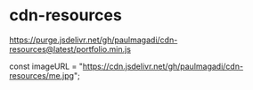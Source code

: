 # cdn-resources
<script src="https://cdn.jsdelivr.net/gh/paulmagadi/cdn-resources/portfolio.min.js" defer></script>

https://purge.jsdelivr.net/gh/paulmagadi/cdn-resources@latest/portfolio.min.js

const imageURL = "https://cdn.jsdelivr.net/gh/paulmagadi/cdn-resources/me.jpg";
